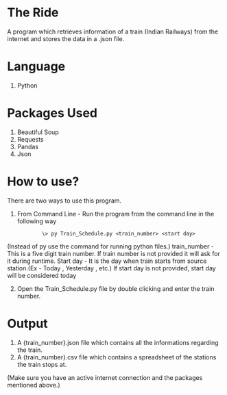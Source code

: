 # The Ride

A program which retrieves information of a train (Indian Railways) from the internet and stores the data in a .json file.

# Language 
1. Python

# Packages Used
1. Beautiful Soup
2. Requests
3. Pandas
4. Json

# How to use?
There are two ways to use this program.
1. From Command Line - Run the program from the command line in the following way
               
               \> py Train_Schedule.py <train_number> <start day>

(Instead of py use the command for running python files.)
train_number - This is a five digit train number.
    If train number is not provided it will ask for it during runtime.
Start day - It is the day when train starts from source station.(Ex - Today , Yesterday , etc.)
    If start day is not provided, start day will be considered today

2. Open the Train_Schedule.py file by double clicking and enter the train number.

# Output
1. A {train_number}.json file which contains all the informations regarding the train.
2. A {train_number}.csv file which contains a spreadsheet of the stations the train stops at.


(Make sure you have an active internet connection and the packages mentioned above.)